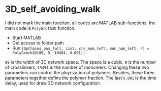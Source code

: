 # 3D_self_avoiding_walk

I did not mark the main funciton, all codes are MATLAB sub-functions.
the main code is `PolyGroth3D` function.

- Start MATLAB
- Get access to folder path
- Run `[SpChains_pos_full, List, cro_num_left, mon_num_left, F] = PolyGroth3D(89, 9, 19494, 0.001);`

`89` is the width of 3D network space. The space is a cubic. `9` is the number of crosslinkers, `19494` is the number of monomers. Changing these two parameters can control the ployrization of polymers. Besides, these three parameters together define the polymer fraction. The last `0.001` is the time delay, used for draw 3D network configuration.
